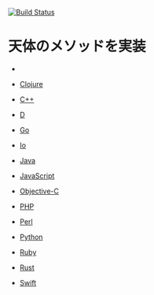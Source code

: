 [![Build Status](https://travis-ci.org/furaji/sora-no-method.svg?branch=master)](https://travis-ci.org/furaji/sora-no-method)

# 天体のメソッドを実装

- 

- [Clojure](天体.clj)
- [C++](天体.cpp)
- [D](天体.d)
- [Go](天体.go)
- [Io](天体.io)
- [Java](天体.java)
- [JavaScript](天体.js)
- [Objective-C](天体.m)
- [PHP](天体.php)
- [Perl](天体.pl)
- [Python](天体.py)
- [Ruby](天体.rb)
- [Rust](天体.rs)
- [Swift](天体.swift)
